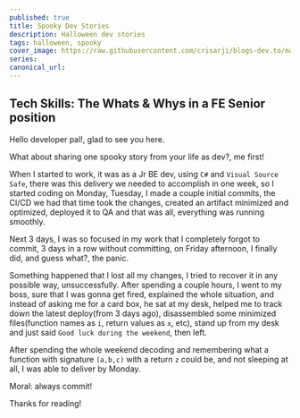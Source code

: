 ```yaml
---
published: true
title: Spooky Dev Stories
description: Halloween dev stories
tags: halloween, spooky
cover_image: https://raw.githubusercontent.com/crisarji/blogs-dev.to/master/blog-posts/2021-10-spooky-dev-stories/assets/spooky-dev-stories.png
series:
canonical_url:
---
```


## Tech Skills: The Whats & Whys in a FE Senior position

Hello developer pal!, glad to see you here.

What about sharing one spooky story from your life as dev?, me first!

When I started to work, it was as a Jr BE dev, using `C#` and `Visual Source Safe`, there was this delivery we needed to accomplish in one week, so I started coding on Monday, Tuesday, I made a couple initial commits, the CI/CD we had that time took the changes, created an artifact minimized and optimized, deployed it to QA and that was all, everything was running smoothly.

Next 3 days, I was so focused in my work that I completely forgot to commit, 3 days in a row without committing, on Friday afternoon, I finally did, and guess what?, the panic.

Something happened that I lost all my changes, I tried to recover it in any possible way, unsuccessfully. After spending a couple hours, I went to my boss, sure that I was gonna get fired, explained the whole situation, and instead of asking me for a card box, he sat at my desk, helped me to track down the latest deploy(from 3 days ago), disassembled some minimized files(function names as `i`, return values as `x`, etc), stand up from my desk and just said `Good luck during the weekend`, then left.

After spending the whole weekend decoding and remembering what a function with signature `(a,b,c)` with a return `z` could be, and not sleeping at all, I was able to deliver by Monday.

Moral: always commit!

Thanks for reading!
